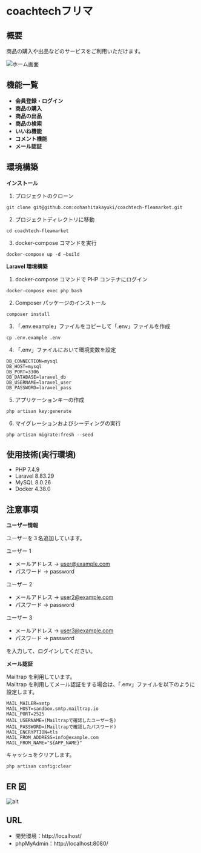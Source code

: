 # coachtechフリマ

## 概要

商品の購入や出品などのサービスをご利用いただけます。

![ホーム画面](https://github.com/user-attachments/assets/76be450e-bc95-4034-ba12-fa27bab8ae8c)

## 機能一覧

- **会員登録・ログイン**
- **商品の購入**
- **商品の出品**
- **商品の検索**
- **いいね機能**
- **コメント機能**
- **メール認証**

## 環境構築

**インストール**

1. プロジェクトのクローン

```
git clone git@github.com:oohashitakayuki/coachtech-fleamarket.git
```

2. プロジェクトディレクトリに移動

```
cd coachtech-fleamarket
```

3. docker-compose コマンドを実行

```
docker-compose up -d —build
```

**Laravel 環境構築**

1. docker-compose コマンドで PHP コンテナにログイン

```
docker-compose exec php bash
```

2. Composer パッケージのインストール

```
composer install
```

3. 「.env.example」ファイルをコピーして「.env」ファイルを作成

```
cp .env.example .env
```

4. 「.env」ファイルにおいて環境変数を設定

```
DB_CONNECTION=mysql
DB_HOST=mysql
DB_PORT=3306
DB_DATABASE=laravel_db
DB_USERNAME=laravel_user
DB_PASSWORD=laravel_pass
```

5. アプリケーションキーの作成

```
php artisan key:generate
```

6. マイグレーションおよびシーディングの実行

```
php artisan migrate:fresh --seed
```

## 使用技術(実行環境)

- PHP 7.4.9
- Laravel 8.83.29
- MySQL 8.0.26
- Docker 4.38.0

## 注意事項

**ユーザー情報**

ユーザーを３名追加しています。

ユーザー 1

- メールアドレス -> user@example.com
- パスワード -> password

ユーザー 2

- メールアドレス -> user2@example.com
- パスワード -> password

ユーザー 3

- メールアドレス -> user3@example.com
- パスワード -> password

を入力して、ログインしてください。

**メール認証**

Mailtrap を利用しています。  
Mailtrap を利用してメール認証をする場合は、「.env」ファイルを以下のように設定します。

```
MAIL_MAILER=smtp
MAIL_HOST=sandbox.smtp.mailtrap.io
MAIL_PORT=2525
MAIL_USERNAME=(Mailtrapで確認したユーザー名)
MAIL_PASSWORD=(Mailtrapで確認したパスワード)
MAIL_ENCRYPTION=tls
MAIL_FROM_ADDRESS=info@example.com
MAIL_FROM_NAME="${APP_NAME}"
```

キャッシュをクリアします。

```
php artisan config:clear
```

## ER 図

![alt](https://github.com/user-attachments/assets/6a0f2c6e-bbe3-4821-b708-b8382886244f)

## URL

- 開発環境：http://localhost/
- phpMyAdmin：http://localhost:8080/
